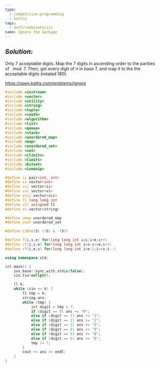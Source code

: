 ```yaml
---
type:
  - competitive-programming
  - kattis
tags:
  - math/combinatorics
name: Ignore the Garbage
---
```

## _Solution:_
Only 7 acceptable digits. Map the 7 digits in ascending order to the parities of $\mod 7$. Then, get every digit of $n$ in base 7, and map it to the the acceptable digits (rotated 180).

https://open.kattis.com/problems/ignore
```cpp
#include <iostream>
#include <vector>
#include <utility>
#include <string>
#include <tuple>
#include <cmath>
#include <algorithm>
#include <list>
#include <queue>
#include <stack>
#include <unordered_map>
#include <map>
#include <unordered_set>
#include <set>
#include <climits>
#include <limits>
#include <bitset>
#include <iomanip>

#define ii pair<int, int>
#define vi vector<int>
#define vii vector<ii>
#define vvi vector<vi>
#define vvii vector<vii>
#define ll long long int
#define ull unsigned ll
#define vs vector<string>

#define umap unordered_map
#define uset unordered_set

#define LSOne(S) ((S) & -(S))

#define f(i,s,e) for(long long int i=s;i<e;i++)
#define cf(i,s,e) for(long long int i=s;i<=e;i++)
#define rf(i,e,s) for(long long int i=e-1;i>=s;i--)

using namespace std;

int main() {
    ios_base::sync_with_stdio(false);
    cin.tie(nullptr);

    ll k;
    while (cin >> k) {
        ll tmp = k;
        string ans;
        while (tmp) {
            int digit = tmp % 7;
            if (digit == 0) ans += "0";
            else if (digit == 1) ans += "1";
            else if (digit == 2) ans += "2";
            else if (digit == 3) ans += "5";
            else if (digit == 4) ans += "9";
            else if (digit == 5) ans += "8";
            else if (digit == 6) ans += "6";
            tmp /= 7;
        }
        cout << ans << endl;
    }
}
```